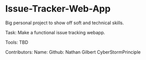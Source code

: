 # Issue-Tracker-Web-App
Big personal project to show off soft and technical skills.

Task:
Make a functional issue tracking webapp. 

Tools:
TBD

Contributors:
Name:             Github:
Nathan Gilbert    CyberStormPrinciple
